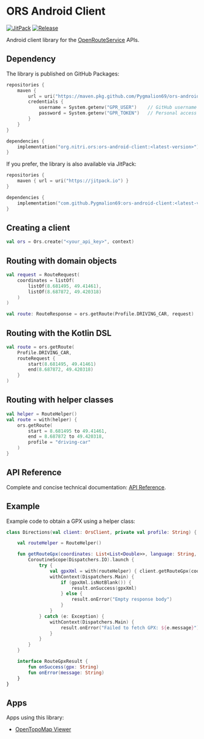# ORS Android Client

[![JitPack](https://jitpack.io/v/Pygmalion69/ors-android-client.svg)](https://jitpack.io/#Pygmalion69/ors-android-client) [![Release](https://img.shields.io/github/v/release/Pygmalion69/ors-android-client)](https://github.com/Pygmalion69/ors-android-client/releases)

Android client library for the [OpenRouteService](https://openrouteservice.org) APIs.

## Dependency

The library is published on GitHub Packages:

```kotlin
repositories {
    maven {
        url = uri("https://maven.pkg.github.com/Pygmalion69/ors-android-client")
        credentials {
            username = System.getenv("GPR_USER")    // GitHub username
            password = System.getenv("GPR_TOKEN")   // Personal access token
        }
    }
}

dependencies {
    implementation("org.nitri.ors:ors-android-client:<latest-version>")
}
```

If you prefer, the library is also available via JitPack:

```kotlin
repositories {
    maven { url = uri("https://jitpack.io") }
}

dependencies {
    implementation("com.github.Pygmalion69:ors-android-client:<latest-version>")
}
```

## Creating a client

```kotlin
val ors = Ors.create("<your_api_key>", context)
```

## Routing with domain objects

```kotlin
val request = RouteRequest(
    coordinates = listOf(
        listOf(8.681495, 49.41461),
        listOf(8.687872, 49.420318)
    )
)

val route: RouteResponse = ors.getRoute(Profile.DRIVING_CAR, request)
```

## Routing with the Kotlin DSL

```kotlin
val route = ors.getRoute(
    Profile.DRIVING_CAR,
    routeRequest {
        start(8.681495, 49.41461)
        end(8.687872, 49.420318)
    }
)
```

## Routing with helper classes

```kotlin
val helper = RouteHelper()
val route = with(helper) {
    ors.getRoute(
        start = 8.681495 to 49.41461,
        end = 8.687872 to 49.420318,
        profile = "driving-car"
    )
}
```

## API Reference

Complete and concise technical documentation: [API Reference](https://pygmalion.nitri.org/docs/ors-android-client/).

## Example

Example code to obtain a GPX using a helper class:

```kotlin
class Directions(val client: OrsClient, private val profile: String) {

    val routeHelper = RouteHelper()

    fun getRouteGpx(coordinates: List<List<Double>>, language: String, result: RouteGpxResult) {
        CoroutineScope(Dispatchers.IO).launch {
            try {
                val gpxXml = with(routeHelper) { client.getRouteGpx(coordinates, language, profile) }
                withContext(Dispatchers.Main) {
                    if (gpxXml.isNotBlank()) {
                        result.onSuccess(gpxXml)
                    } else {
                        result.onError("Empty response body")
                    }
                }
            } catch (e: Exception) {
                withContext(Dispatchers.Main) {
                    result.onError("Failed to fetch GPX: ${e.message}")
                }
            }
        }
    }

    interface RouteGpxResult {
        fun onSuccess(gpx: String)
        fun onError(message: String)
    }
}
```

## Apps

Apps using this library:
- [OpenTopoMap Viewer](https://github.com/Pygmalion69/OpenTopoMapViewer)
